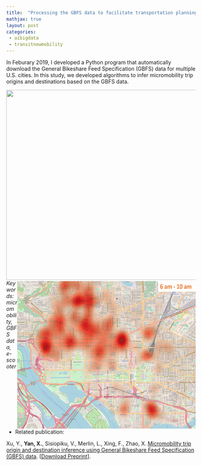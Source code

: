 ```yaml
---
title:  "Processing the GBFS data to facilitate transportation planning and decision-making"
mathjax: true
layout: post
categories: 
 - aibigdata
 - transitnewmobility
---
```


In Feburary 2019, I developed a Python program that automatically download the General Bikeshare Feed Specification (GBFS) data for multiple U.S. cities. In this study, we developed algorithms to infer micromobility trip origins and destinations based on the GBFS data.

<img align="left" width="505" height="505" src="https://github.com/jacobyan0/jacobyan0.github.io/raw/master/images/ScooterGPS.gif" style="vertical-align:middle;margin:0px 0px"> 
<img align="right" width="475" height="395" src="https://github.com/jacobyan0/jacobyan0.github.io/raw/master/images/ScooterDemand.gif" style="vertical-align:middle;margin:0px 0px"> 


*Key words: micromobility, GBFS data, e-scooter*

* Related publication:

Xu, Y., **Yan, X.**, Sisiopiku, V., Merlin, L., Xing, F., Zhao, X. <ins>Micromobility trip origin and destination inference using General Bikeshare Feed Specification (GBFS) data</ins>. [[Download Preprint](https://arxiv.org/pdf/2010.12006.pdf)].
